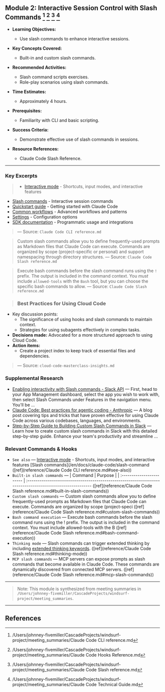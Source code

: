 ## Module 2: Interactive Session Control with Slash Commands [^1] [^2] [^3] [^4]

- **Learning Objectives:**
  - Use slash commands to enhance interactive sessions.

- **Key Concepts Covered:**
  - Built-in and custom slash commands.

- **Recommended Activities:**
  - Slash command scripts exercises.
  - Role-play scenarios using slash commands.

- **Time Estimates:**
  - Approximately 4 hours.

- **Prerequisites:**
  - Familiarity with CLI and basic scripting.

- **Success Criteria:**
  - Demonstrate effective use of slash commands in sessions.

- **Resource References:**
  - Claude Code Slash Reference.

---

### Key Excerpts

> * [Interactive mode](/en/docs/claude-code/interactive-mode) - Shortcuts, input modes, and interactive features
* [Slash commands](/en/docs/claude-code/slash-commands) - Interactive session commands
* [Quickstart guide](/en/docs/claude-code/quickstart) - Getting started with Claude Code
* [Common workflows](/en/docs/claude-code/common-workflows) - Advanced workflows and patterns
* [Settings](/en/docs/claude-code/settings) - Configuration options
* [SDK documentation](/en/docs/claude-code/sdk) - Programmatic usage and integrations
> — Source: `Claude Code CLI reference.md`

> Custom slash commands allow you to define frequently-used prompts as Markdown files that Claude Code can execute. Commands are organized by scope (project-specific or personal) and support namespacing through directory structures.
> — Source: `Claude Code Slash reference.md`

> Execute bash commands before the slash command runs using the `!` prefix. The output is included in the command context. You *must* include `allowed-tools` with the `Bash` tool, but you can choose the specific bash commands to allow.
> — Source: `Claude Code Slash reference.md`

> ### Best Practices for Using Cloud Code
- Key discussion points:
  - The significance of using hooks and slash commands to maintain context.
  - Strategies for using subagents effectively in complex tasks.
- **Decisions made:** Advocated for a more structured approach to using Cloud Code.
- **Action items:**
  - Create a project index to keep track of essential files and dependencies.
> — Source: `cloud-code-masterclass-insights.md`


### Supplemental Research

- [Enabling interactivity with Slash commands - Slack API](https://api.slack.com/interactivity/slash-commands) — First, head to your App Management dashboard, select the app you wish to work with, then select Slash Commands under Features in the navigation menu. You'll be ...
- [Claude Code: Best practices for agentic coding - Anthropic](https://www.anthropic.com/engineering/claude-code-best-practices) — A blog post covering tips and tricks that have proven effective for using Claude Code across various codebases, languages, and environments.
- [Step-by-Step Guide to Building Custom Slash Commands in Slack](https://moldstud.com/articles/p-step-by-step-guide-to-building-custom-slash-commands-in-slack) — Learn how to create custom slash commands in Slack with this detailed step-by-step guide. Enhance your team's productivity and streamline ...

### Relevant Commands & Hooks

- `See also` — [Interactive mode](/en/docs/claude-code/interactive-mode) - Shortcuts, input modes, and interactive features [Slash commands](/en/docs/claude-code/slash-command ([ref](reference/Claude Code CLI reference.md#see-also))
- `Built-in slash commands` — | Command | Purpose | | :------------------------ | :----------------------------------------------------------------------------------------------------------- ([ref](reference/Claude Code Slash reference.md#built-in-slash-commands))
- `Custom slash commands` — Custom slash commands allow you to define frequently-used prompts as Markdown files that Claude Code can execute. Commands are organized by scope (project-speci ([ref](reference/Claude Code Slash reference.md#custom-slash-commands))
- `Bash command execution` — Execute bash commands before the slash command runs using the ! prefix. The output is included in the command context. You must include allowed-tools with the B ([ref](reference/Claude Code Slash reference.md#bash-command-execution))
- `Thinking mode` — Slash commands can trigger extended thinking by including [extended thinking keywords](/en/docs/claude-code/common-workflows#use-extended-thinking). ([ref](reference/Claude Code Slash reference.md#thinking-mode))
- `MCP slash commands` — MCP servers can expose prompts as slash commands that become available in Claude Code. These commands are dynamically discovered from connected MCP servers. ([ref](reference/Claude Code Slash reference.md#mcp-slash-commands))

---

> Note: This module is synthesized from meeting summaries in `/Users/johnney-fivemiller/CascadeProjects/windsurf-project/meeting_summaries`.


---

## References
[^1]: /Users/johnney-fivemiller/CascadeProjects/windsurf-project/meeting_summaries/Claude Code CLI reference.md
[^2]: /Users/johnney-fivemiller/CascadeProjects/windsurf-project/meeting_summaries/Claude Code Hooks Reference.md
[^3]: /Users/johnney-fivemiller/CascadeProjects/windsurf-project/meeting_summaries/Claude Code Slash reference.md
[^4]: /Users/johnney-fivemiller/CascadeProjects/windsurf-project/meeting_summaries/Claude Code Technical Guide.md
[^5]: /Users/johnney-fivemiller/CascadeProjects/windsurf-project/meeting_summaries/claude-code-insights.md
[^6]: /Users/johnney-fivemiller/CascadeProjects/windsurf-project/meeting_summaries/claude-code-masterclass-insights.md
[^7]: /Users/johnney-fivemiller/CascadeProjects/windsurf-project/meeting_summaries/cloud-code-discussion-insights.md
[^8]: /Users/johnney-fivemiller/CascadeProjects/windsurf-project/meeting_summaries/cloud-code-insights.md
[^9]: /Users/johnney-fivemiller/CascadeProjects/windsurf-project/meeting_summaries/cloud-code-masterclass-insights.md
[^10]: /Users/johnney-fivemiller/CascadeProjects/windsurf-project/meeting_summaries/cloud-code-masterclass.md
[^11]: /Users/johnney-fivemiller/CascadeProjects/windsurf-project/meeting_summaries/cloud-code-workshop.md
[^12]: /Users/johnney-fivemiller/CascadeProjects/windsurf-project/meeting_summaries/leveraging-claude-code-ai-development.md
